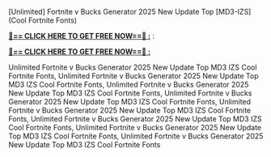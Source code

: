[Unlimited] Fortnite v Bucks Generator 2025 New Update Top [MD3-IZS] (Cool Fortnite Fonts)

**[🔴== CLICK HERE TO GET FREE NOW==🔴 :](https://oercommons.s3.amazonaws.com/media/courseware/relatedresource/file/all-zit.html)**
:

**[🔴== CLICK HERE TO GET FREE NOW==🔴 :](https://oercommons.s3.amazonaws.com/media/courseware/relatedresource/file/gift-zit.html)**

 Unlimited Fortnite v Bucks Generator 2025 New Update Top MD3 IZS Cool Fortnite Fonts, Unlimited Fortnite v Bucks Generator 2025 New Update Top MD3 IZS Cool Fortnite Fonts, Unlimited Fortnite v Bucks Generator 2025 New Update Top MD3 IZS Cool Fortnite Fonts, Unlimited Fortnite v Bucks Generator 2025 New Update Top MD3 IZS Cool Fortnite Fonts, Unlimited Fortnite v Bucks Generator 2025 New Update Top MD3 IZS Cool Fortnite Fonts, Unlimited Fortnite v Bucks Generator 2025 New Update Top MD3 IZS Cool Fortnite Fonts, Unlimited Fortnite v Bucks Generator 2025 New Update Top MD3 IZS Cool Fortnite Fonts, Unlimited Fortnite v Bucks Generator 2025 New Update Top MD3 IZS Cool Fortnite Fonts
